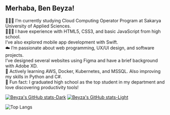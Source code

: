 ## Merhaba, Ben Beyza!

👩🏻‍🎓 I’m currently studying Cloud Computing Operator Program at Sakarya University of Applied Sciences.<br/>
👩🏻‍💻 I have experience with HTML5, CSS3, and basic JavaScript from high school.<br/>I’ve also explored mobile app development with Swift.<br/>
☁️ I’m passionate about web programming, UX/UI design, and software projects.<br/>I’ve designed several websites using Figma and have a brief background with Adobe XD.<br/>
🌷 Actively learning AWS, Docker, Kubernetes, and MSSQL. Also improving my skills in Python and C#.<br/>
🌟 Fun fact: I graduated high school as the top student in my department and love discovering productivity tools!<br/>


[![Beyza's GitHub stats-Dark](https://github-readme-stats.vercel.app/api?username=bbeyzaebrarr&show_icons=true&theme=tokyonight#gh-dark-mode-only)](https://github.com/bbeyzaebrarr/github-readme-stats#gh-dark-mode-only)
[![Beyza's GitHub stats-Light](https://github-readme-stats.vercel.app/api?username=bbeyzaebrarr&show_icons=true&theme=synthwave#gh-light-mode-only)](https://github.com/bbeyzaebrarr/github-readme-stats#gh-light-mode-only)

![Top Langs](https://github-readme-stats.vercel.app/api/top-langs/?username=bbeyzaebrarr&layout=compact&theme=tokyonight)
<!--
**bbeyzaebrarr/bbeyzaebrarr** is a ✨ _special_ ✨ repository because its `README.md` (this file) appears on your GitHub profile.
 [![Beyza's GitHub stats](https://github-readme-stats.vercel.app/api?username=bbeyzaebrarr)](https://github.com/bbeyzaebrarr/github-readme-stats)
![Beyza's GitHub stats](https://github-readme-stats.vercel.app/api?username=bbeyzaebrarr&hide=contribs,prs)

![Beyza's GitHub stats](https://github-readme-stats.vercel.app/api?username=bbeyzaebrarr&show_icons=true&theme=tokyonight)

[![Top Langs-Dark](https://github-readme-stats.vercel.app/api/top-langs/?username=bbeyzaebrarr&layout=compact&theme=tokyonight#gh-dark-mode-only)](https://github.com/bbeyzaebrarr/github-readme-stats.verce#gh-dark-mode-only)
![Top Langs-Light](https://github-readme-stats.vercel.app/api/top-langs/?username=bbeyzaebrarr&layout=compact&theme=tokyonight)]
((https://github.com/bbeyzaebrarr/github-readme-stats.verce#gh-light-mode-only))

Here are some ideas to get you started:

- 🔭 I’m currently working on ...
- 🌱 I’m currently learning ...
- 👯 I’m looking to collaborate on ...
- 🤔 I’m looking for help with ...
- 💬 Ask me about ...
- 📫 How to reach me: ...
- 😄 Pronouns: ...
- ⚡ Fun fact: ...
-->
